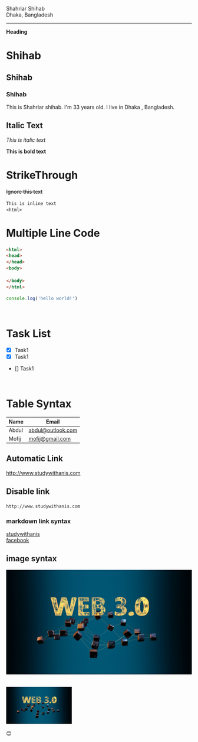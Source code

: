 <!--ReadMe Template By markdown-->


Shahriar Shihab  
Dhaka, Bangladesh  

---

__Heading__
# Shihab  
## Shihab  
### Shihab  


This is Shahriar shihab. I'm 33 years old. I live in Dhaka , Bangladesh. 

## Italic Text

_This is italic text_

__This is bold text__

# StrikeThrough
~~Ignore this text~~

`This is inline text`   
`<html>` 

# Multiple Line Code

  
```html
<html>
<head>
</head>
<body>

</body>
</html>
```
```javascript
console.log('hello world!')
```

<br>

# Task List

- [x] Task1 
- [x] Task1
- [] Task1

<br>


# Table Syntax

| Name | Email |
| ----- | ----- |
| Abdul | abdul@outlook.com |
| Mofij | mofij@gmail.com |  



## Automatic Link

  http://www.studywithanis.com

## Disable link

  `http://www.studywithanis.com`

### markdown link syntax

[studywithanis][websiteLink]  
[facebook][facebooklink]

<!-- all link is here -->

[websiteLink]: http://www.studywithanis.com
[facebooklink]: /shihab.shahriar313

## image syntax

<!-- ![alt text] (img src) -->

![web 3.0](./images/web.jpg)

<br>

<img src="./images/web.jpg" widht="200" height="100"/>

😊  




